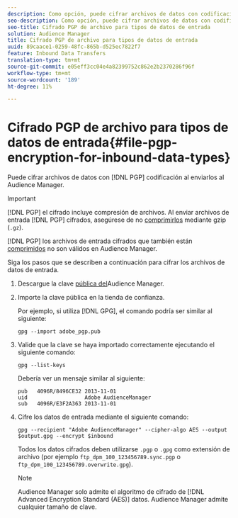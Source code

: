 ```yaml
---
description: Como opción, puede cifrar archivos de datos con codificación PGP al enviarlos al Audience Manager.
seo-description: Como opción, puede cifrar archivos de datos con codificación PGP al enviarlos al Audience Manager.
seo-title: Cifrado PGP de archivo para tipos de datos de entrada
solution: Audience Manager
title: Cifrado PGP de archivo para tipos de datos de entrada
uuid: 89caace1-0259-48fc-865b-d525ec7822f7
feature: Inbound Data Transfers
translation-type: tm+mt
source-git-commit: e05eff3cc04e4a82399752c862e2b2370286f96f
workflow-type: tm+mt
source-wordcount: '189'
ht-degree: 11%

---
```



# Cifrado PGP de archivo para tipos de datos de entrada{#file-pgp-encryption-for-inbound-data-types}

Puede cifrar archivos de datos con [!DNL PGP] codificación al enviarlos al Audience Manager.

<!-- c_encryption.xml -->

>[!IMPORTANT]
>
>[!DNL PGP] el cifrado incluye compresión de archivos. Al enviar archivos de entrada [!DNL PGP] cifrados, asegúrese de no [comprimirlos](../../../integration/sending-audience-data/batch-data-transfer-explained/inbound-file-compression.md) mediante gzip (`.gz`).
>
>[!DNL PGP] los archivos de entrada cifrados que también están [comprimidos](../../../integration/sending-audience-data/batch-data-transfer-explained/inbound-file-compression.md) no son válidos en Audience Manager.

Siga los pasos que se describen a continuación para cifrar los archivos de datos de entrada.

1. Descargue la clave [pública del](./assets/adobe_pgp.pub)Audience Manager.
2. Importe la clave pública en la tienda de confianza.

   Por ejemplo, si utiliza [!DNL GPG], el comando podría ser similar al siguiente:

   `gpg --import adobe_pgp.pub`

3. Valide que la clave se haya importado correctamente ejecutando el siguiente comando:

   `gpg --list-keys`

   Debería ver un mensaje similar al siguiente:

   ```
   pub   4096R/8496CE32 2013-11-01
   uid                  Adobe AudienceManager
   sub   4096R/E3F2A363 2013-11-01
   ```

4. Cifre los datos de entrada mediante el siguiente comando:

   `gpg --recipient "Adobe AudienceManager" --cipher-algo AES --output $output.gpg --encrypt $inbound`

   Todos los datos cifrados deben utilizarse `.pgp` o `.gpg` como extensión de archivo (por ejemplo `ftp_dpm_100_123456789.sync.pgp` o `ftp_dpm_100_123456789.overwrite.gpg`).

   >[!NOTE]
   >
   >Audience Manager solo admite el algoritmo de cifrado de [!DNL Advanced Encryption Standard (AES)] datos. Audience Manager admite cualquier tamaño de clave.
